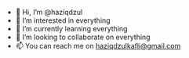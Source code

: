 - 👋 Hi, I’m @haziqdzul
- 👀 I’m interested in everything
- 🌱 I’m currently learning everything
- 💞️ I’m looking to collaborate on everything
- 📫 You can reach me on haziqdzulkafli@gmail.com

<!---
haziqdzul/haziqdzul is a ✨ special ✨ repository because its `README.md` (this file) appears on your GitHub profile.
You can click the Preview link to take a look at your changes.
--->
